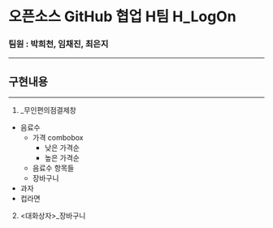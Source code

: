# 오픈소스 GitHub 협업 H팀 H_LogOn

### 팀원 : 박희천, 임채진, 최은지
-------------------------------

## 구현내용
----------
1. <GUI>_무인편의점결제창
  
  * 음료수
    * 가격 combobox
      * 낮은 가격순
      * 높은 가격순
    * 음료수 항목들
    * 장바구니
  * 과자
  * 컵라면
  
2. <대화상자>_장바구니
